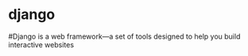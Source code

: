 # django
#Django is a web framework—a set of tools designed to help you build interactive websites


